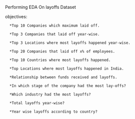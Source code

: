 Performing EDA On layoffs Dataset

objectives:


      *Top 10 Companies which maximum laid off.

      *Top 3 Companies that laid off year-wise.

      *Top 3 Locations where most layoffs happened year-wise.

      *Top 20 Companies that laid off x% of employees.

      *Top 10 Countries where most layoffs happened.

      *Top Locations where most layoffs happened in India.

      *Relationship between funds received and layoffs.

      *In which stage of the company had the most lay-offs?

      *Which industry had the most layoffs?

      *Total layoffs year-wise?

      *Year wise layoffs according to country?
